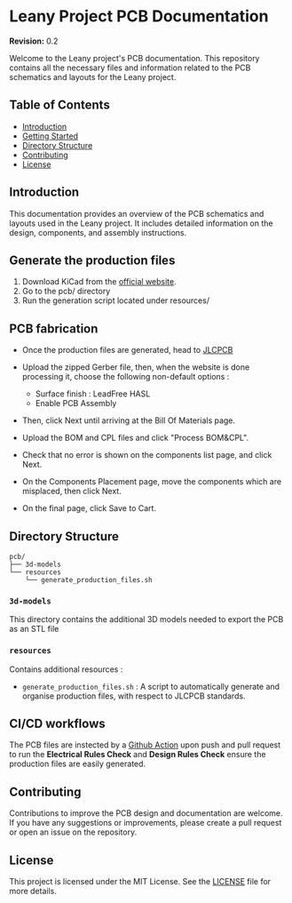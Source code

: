 # Leany Project PCB Documentation

**Revision:** 0.2

Welcome to the Leany project's PCB documentation. This repository contains all the necessary files and information related to the PCB schematics and layouts for the Leany project.

## Table of Contents

- [Introduction](#introduction)
- [Getting Started](#getting-started)
- [Directory Structure](#directory-structure)
- [Contributing](#contributing)
- [License](#license)

## Introduction

This documentation provides an overview of the PCB schematics and layouts used in the Leany project. It includes detailed information on the design, components, and assembly instructions.

## Generate the production files

1. Download KiCad from the [official website](https://kicad.org/).
2. Go to the pcb/ directory
3. Run the generation script located under resources/

## PCB fabrication

- Once the production files are generated, head to [JLCPCB](https://cart.jlcpcb.com/quote?orderType=1&stencilLayer=2&stencilWidth=100&stencilLength=100)

- Upload the zipped Gerber file, then, when the website is done processing it, choose the following non-default options :
  - Surface finish : LeadFree HASL
  - Enable PCB Assembly
- Then, click Next until arriving at the Bill Of Materials page.
- Upload the BOM and CPL files and click "Process BOM&CPL".
- Check that no error is shown on the components list page, and click Next.
- On the Components Placement page, move the components which are misplaced, then click Next.
- On the final page, click Save to Cart.

## Directory Structure
```
pcb/
├── 3d-models
└── resources
    └── generate_production_files.sh
```

### `3d-models`
This directory contains the additional 3D models needed to export the PCB as an STL file

### `resources`
Contains additional resources :
- `generate_production_files.sh` : A script to automatically generate and organise production files, with respect to JLCPCB standards.

## CI/CD workflows
The PCB files are instected by a [Github Action](https://github.com/gilleshenrard/leany/actions/workflows/pcb_production_files.yml) upon push and pull request to run the **Electrical Rules Check** and **Design Rules Check** ensure the production files are easily generated.

## Contributing

Contributions to improve the PCB design and documentation are welcome. If you have any suggestions or improvements, please create a pull request or open an issue on the repository.

## License

This project is licensed under the MIT License. See the [LICENSE](https://github.com/gilleshenrard/leany/blob/main/LICENSE) file for more details.
